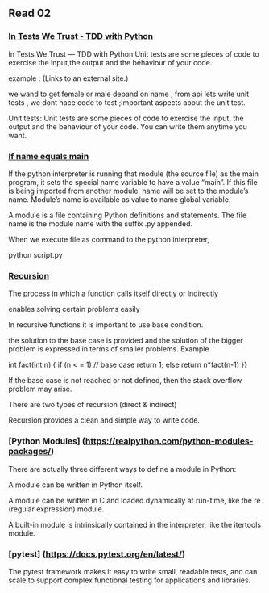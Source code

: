 ## Read 02
### [In Tests We Trust - TDD with Python](https://code.likeagirl.io/in-tests-we-trust-tdd-with-python-af69f47e6932)

In Tests We Trust — TDD with Python Unit tests are some pieces of code to exercise the input,the output and the behaviour of your code.

example : (Links to an external site.)

we wand to get female or male depand on name , from api lets write unit tests , we dont hace code to test ;Important aspects about the unit test.

Unit tests: Unit tests are some pieces of code to exercise the input, the output and the behaviour of your code. You can write them anytime you want.


### [If name equals main](https://www.geeksforgeeks.org/what-does-the-if-__name__-__main__-do/)

If the python interpreter is running that module (the source file) as the main program, it sets the special name variable to have a value “main”. If this file is being imported from another module, name will be set to the module’s name. Module’s name is available as value to name global variable.

A module is a file containing Python definitions and statements. The file name is the module name with the suffix .py appended.

When we execute file as command to the python interpreter,

python script.py


### [Recursion](https://www.geeksforgeeks.org/recursion/)

The process in which a function calls itself directly or indirectly

enables solving certain problems easily

In recursive functions it is important to use base condition.

the solution to the base case is provided and the solution of the bigger problem is expressed in terms of smaller problems.
Example

int fact(int n) { if (n < = 1) // base case return 1; else return n*fact(n-1) }}

If the base case is not reached or not defined, then the stack overflow problem may arise.

There are two types of recursion (direct & indirect)

Recursion provides a clean and simple way to write code.

 ### [Python Modules] (https://realpython.com/python-modules-packages/)
There are actually three different ways to define a module in Python:

A module can be written in Python itself.

A module can be written in C and loaded dynamically at run-time, like the re (regular expression) module.

A built-in module is intrinsically contained in the interpreter, like the itertools module.


 ### [pytest] (https://docs.pytest.org/en/latest/)
The pytest framework makes it easy to write small, readable tests, and can scale to support complex functional testing for applications and libraries.
